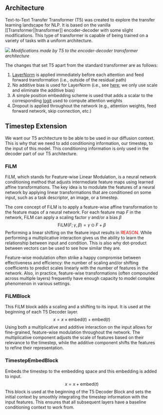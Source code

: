 ## Architecture
Text-to-Text Transfer Transformer (T5) was created to explore the transfer learning landscape for NLP. It is based on the vanilla [[Transformer||transformer]] encoder-decoder with some slight modifications. This type of transformer is capable of being trained on a variety of tasks with a uniform architecture.

![](https://substackcdn.com/image/fetch/f_auto,q_auto:good,fl_progressive:steep/https%3A%2F%2Fsubstack-post-media.s3.amazonaws.com%2Fpublic%2Fimages%2F3f25f11e-1daf-4711-940a-6b09a1f62ae7_2298x1474.png)
*Modifications made by T5 to the encoder-decoder transformer architecture*

The changes that set T5 apart from the standard transformer are as follows:
1. [LayerNorm](https://pytorch.org/docs/stable/generated/torch.nn.LayerNorm.html) is applied immediately before each attention and feed forward transformation (i.e., outside of the residual path)
2. No additive bias is used for LayerNorm (i.e., see [here](https://pytorch.org/docs/stable/generated/torch.nn.LayerNorm.html); we only use scale and eliminate the additive bias)
3. A simple position embedding scheme is used that adds a scalar to the corresponding [logit](https://stackoverflow.com/questions/41455101/what-is-the-meaning-of-the-word-logits-in-tensorflow) used to compute attention weights
4. Dropout is applied throughout the network (e.g., attention weights, feed forward network, skip connection, etc.)

## Timestep Extension
We want our T5 architecture to be able to be used in our diffusion context. This is why that we need to add conditioning information, our timestep, to the input of this model. This conditioning information is only used in the decoder part of our T5 architecture.
### FiLM
FiLM, which stands for Feature-wise Linear Modulation, is a neural network conditioning method that adjusts intermediate feature maps using learned affine transformations. The key idea is to modulate the features of a neural network by applying linear transformations that are conditioned on some input, such as a task descriptor, an image, or a timestep.

The core concept of FiLM is to apply a feature-wise affine transformation to the feature maps of a neural network. For each feature map $F$ in the network, FiLM can apply a scaling factor $\gamma$ and/or a bias $\beta$
$$
\text{FiLM}(F;\gamma, \beta)=\gamma \odot F + \beta
$$
Performing a linear shifting on the feature input results in <span style="color:#ff0000">REASON</span>. While performing a multiplicative interaction gives us the ability to learn the relationship between input and condition. This is also why dot-product between vectors can be used to see how similar they are.

Feature-wise modulation often strike a happy compromise between effectiveness and efficiency: the number of scaling and/or shifting coefficients to predict scales linearly with the number of features in the network. Also, in practice, feature-wise transformations (often compounded across multiple layers) frequently have enough capacity to model complex phenomenon in various settings.

### FiLMBlock
This FiLM block adds a scaling and a shifting to its input. It is used at the beginning of each T5 Decoder layer. 
$$
x=x\times\text{embed}(t) + \text{embed}(t)
$$
Using both a multiplicative and additive interaction on the input allows for fine-grained, feature-wise modulation throughout the network. The multiplicative component adjusts the scale of features based on their relevance to the timestep, while the additive component shifts the features to refine their representation.

### TimestepEmbedBlock
Embeds the timestep to the embedding space and this embedding is added to input.
$$
x=x+\text{embed}(t)
$$
This block is used at the beginning of the T5 Decoder Block and sets the initial context by smoothly integrating the timestep information with the input features. This ensures that all subsequent layers have a baseline conditioning context to work from.


